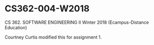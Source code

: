 # CS362-004-W2018
CS 362. SOFTWARE ENGINEERING II Winter 2018 (Ecampus-Distance Education)

Courtney Curtis modified this for assignment 1.
